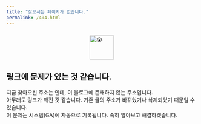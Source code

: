 ```yaml
---
title: "찾으시는 페이지가 없습니다."
permalink: /404.html
---
```


<section style="display: flex; flex-direction: column; align-items: start; justify-content: center; margin-top: 24px;">
  <picture style="align-self: center;">
    <source srcset="https://fonts.gstatic.com/s/e/notoemoji/latest/1f62d/512.webp" type="image/webp">
    <img src="https://fonts.gstatic.com/s/e/notoemoji/latest/1f62d/512.gif" alt="😭" width="64" height="64">
  </picture>

  <h2>링크에 문제가 있는 것 같습니다.</h2>
  <div>지금 찾아오신 주소는 <code id="uri-container" class="language-plaintext highlighter-rouge"></code>인데, 이 블로그에 존재하지  않는 주소입니다.</div>
  <div>아무래도 링크가 깨진 것 같습니다. 기존 글의 주소가 바뀌었거나 삭제되었기 때문일 수 있습니다.</div>
  <div>이 문제는 시스템(GA)에 자동으로 기록됩니다. 속히 알아보고 해결하겠습니다.</div>
</section>

<script>
document.getElementById('uri-container').innerText = decodeURI(window.location.href);

/** Google Analytics 이벤트: 404 에러 기록 */
if (typeof gtag !== 'undefined') {
  gtag('event', 'page_not_found', {
    'event_category': 'error',
    'event_label': window.location.pathname,
    'full_url': decodeURI(window.location.href),
    'referrer': document.referrer || 'direct'
  });
}
</script>
